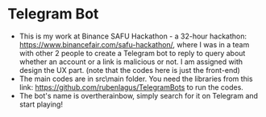 # Telegram Bot
- This is my work at Binance SAFU Hackathon - a 32-hour hackathon: https://www.binancefair.com/safu-hackathon/, where I was in a team with other 2 people to create a Telegram bot to reply to query about whether an account or a link is malicious or not. I am assigned with design the UX part. (note that the codes here is just the front-end)
- The main codes are in src\main folder. You need the libraries from this link: https://github.com/rubenlagus/TelegramBots to run the codes.
- The bot's name is overtherainbow, simply search for it on Telegram and start playing!

